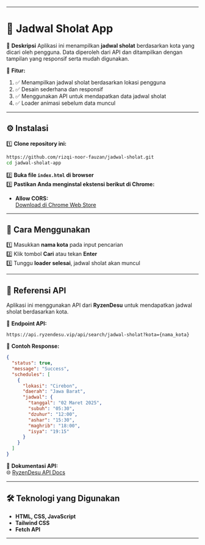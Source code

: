 
---
# **🕌 Jadwal Sholat App**

📌 **Deskripsi**
Aplikasi ini menampilkan **jadwal sholat** berdasarkan kota yang dicari oleh pengguna. Data diperoleh dari API dan ditampilkan dengan tampilan yang responsif serta mudah digunakan.

🔹 **Fitur:**
1. ✅ Menampilkan jadwal sholat berdasarkan lokasi pengguna
2. ✅ Desain sederhana dan responsif
3. ✅ Menggunakan API untuk mendapatkan data jadwal sholat
4. ✅ Loader animasi sebelum data muncul
---

## **⚙️ Instalasi**

1️⃣ **Clone repository ini:**

```bash
https://github.com/rizqi-noor-fauzan/jadwal-sholat.git
cd jadwal-sholat-app
```

2️⃣ **Buka file `index.html` di browser**  
3️⃣ **Pastikan Anda menginstal ekstensi berikut di Chrome:**

- **Allow CORS:**  
  [Download di Chrome Web Store](https://chrome.google.com/webstore/detail/allow-cors-access-control/lfhmikememgdcahcdlaciloimgbfbnfm)

---

## **🚀 Cara Menggunakan**

1️⃣ Masukkan **nama kota** pada input pencarian  
2️⃣ Klik tombol **Cari** atau tekan **Enter**  
3️⃣ Tunggu **loader selesai**, jadwal sholat akan muncul

---

## **🔗 Referensi API**

Aplikasi ini menggunakan API dari **RyzenDesu** untuk mendapatkan jadwal sholat berdasarkan kota.

📌 **Endpoint API:**

```
https://api.ryzendesu.vip/api/search/jadwal-sholat?kota={nama_kota}
```

📌 **Contoh Response:**

```json
{
  "status": true,
  "message": "Success",
  "schedules": [
    {
      "lokasi": "Cirebon",
      "daerah": "Jawa Barat",
      "jadwal": {
        "tanggal": "02 Maret 2025",
        "subuh": "05:30",
        "dzuhur": "12:00",
        "ashar": "15:30",
        "maghrib": "18:00",
        "isya": "19:15"
      }
    }
  ]
}
```

📌 **Dokumentasi API:**  
🌐 [RyzenDesu API Docs](https://api.ryzendesu.vip/docs)

---

## **🛠 Teknologi yang Digunakan**

- **HTML, CSS, JavaScript**
- **Tailwind CSS**
- **Fetch API**

---
